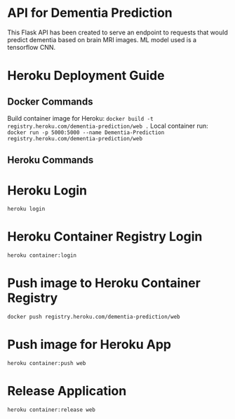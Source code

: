 # API for Dementia Prediction

This Flask API has been created to serve an endpoint to requests that would predict dementia based on brain MRI images. ML model used is a tensorflow CNN.

# Heroku Deployment Guide

## Docker Commands

Build container image for Heroku: `docker build -t registry.heroku.com/dementia-prediction/web .`
Local container run: `docker run -p 5000:5000 --name Dementia-Prediction registry.heroku.com/dementia-prediction/web`

## Heroku Commands

# Heroku Login

`heroku login`

# Heroku Container Registry Login

`heroku container:login`

# Push image to Heroku Container Registry

`docker push registry.heroku.com/dementia-prediction/web`

# Push image for Heroku App

`heroku container:push web`

# Release Application

`heroku container:release web`
